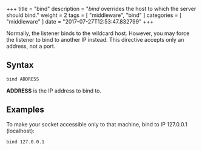 +++
title = "bind"
description = "*bind* overrides the host to which the server should bind."
weight = 2
tags = [ "middleware", "bind" ]
categories = [ "middleware" ]
date = "2017-07-27T12:53:47.832799"
+++

Normally, the listener binds to the wildcard host. However, you may force the listener to bind to
another IP instead. This directive accepts only an address, not a port.

## Syntax

~~~ txt
bind ADDRESS
~~~

**ADDRESS** is the IP address to bind to.

## Examples

To make your socket accessible only to that machine, bind to IP 127.0.0.1 (localhost):

~~~ txt
bind 127.0.0.1
~~~
